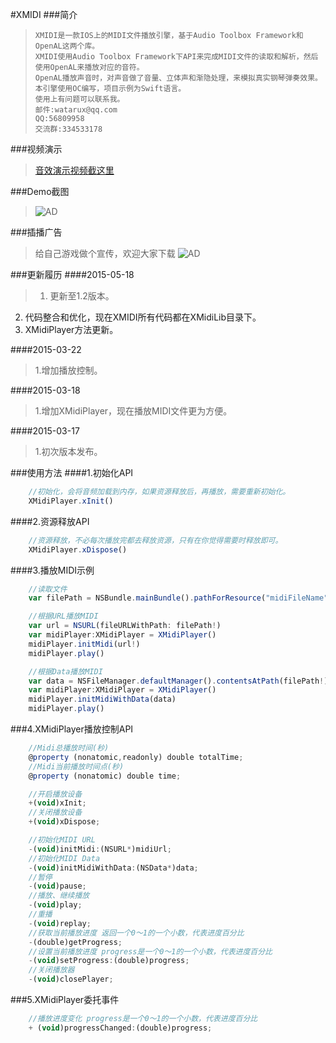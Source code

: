#XMIDI
###简介

>     XMIDI是一款IOS上的MIDI文件播放引擎，基于Audio Toolbox Framework和OpenAL这两个库。 	
>     XMIDI使用Audio Toolbox Framework下API来完成MIDI文件的读取和解析，然后使用OpenAL来播放对应的音符。
>     OpenAL播放声音时，对声音做了音量、立体声和渐隐处理，来模拟真实钢琴弹奏效果。
>     本引擎使用OC编写，项目示例为Swift语言。
>     使用上有问题可以联系我。
>     邮件:watarux@qq.com
>     QQ:56809958    
>     交流群:334533178

###视频演示
>[音效演示视频截这里](http://v.youku.com/v_show/id_XOTEzMTc0MTYw.html)

###Demo截图
>![AD](http://img1.ph.126.net/iXCESSxlr8pTC7d2V6OwnQ==/2773372945548026299.jpg)

###插播广告
>   给自己游戏做个宣传，欢迎大家下载
>![AD](http://img1.ph.126.net/imgkyxAM-XEboVfJ_aTYZA==/649081296312690109.jpg)

###更新履历
####2015-05-18
>1. 更新至1.2版本。
2. 代码整合和优化，现在XMIDI所有代码都在XMidiLib目录下。
3. XMidiPlayer方法更新。

####2015-03-22
>1.增加播放控制。

####2015-03-18
>1.增加XMidiPlayer，现在播放MIDI文件更为方便。

####2015-03-17
>1.初次版本发布。

###使用方法
####1.初始化API
```javascript
    //初始化，会将音频加载到内存，如果资源释放后，再播放，需要重新初始化。
    XMidiPlayer.xInit()
```

####2.资源释放API
```javascript
    //资源释放，不必每次播放完都去释放资源，只有在你觉得需要时释放即可。
    XMidiPlayer.xDispose()
```

####3.播放MIDI示例
```javascript
    //读取文件
    var filePath = NSBundle.mainBundle().pathForResource("midiFileName", ofType: "mid")

    //根据URL播放MIDI
    var url = NSURL(fileURLWithPath: filePath!)
    var midiPlayer:XMidiPlayer = XMidiPlayer()
    midiPlayer.initMidi(url!)
    midiPlayer.play()

    //根据Data播放MIDI
    var data = NSFileManager.defaultManager().contentsAtPath(filePath!)
    var midiPlayer:XMidiPlayer = XMidiPlayer()
    midiPlayer.initMidiWithData(data)
    midiPlayer.play()
```

###4.XMidiPlayer播放控制API
```javascript
    //Midi总播放时间(秒)
    @property (nonatomic,readonly) double totalTime;
    //Midi当前播放时间点(秒)
    @property (nonatomic) double time;

    //开启播放设备
    +(void)xInit;
    //关闭播放设备
    +(void)xDispose;

    //初始化MIDI URL
    -(void)initMidi:(NSURL*)midiUrl;
    //初始化MIDI Data
    -(void)initMidiWithData:(NSData*)data;
    //暂停
    -(void)pause;
    //播放、继续播放
    -(void)play;
    //重播
    -(void)replay;
    //获取当前播放进度 返回一个0～1的一个小数，代表进度百分比
    -(double)getProgress;
    //设置当前播放进度 progress是一个0～1的一个小数，代表进度百分比
    -(void)setProgress:(double)progress;
    //关闭播放器
    -(void)closePlayer;
```

###5.XMidiPlayer委托事件
```javascript
    //播放进度变化 progress是一个0～1的一个小数，代表进度百分比
    + (void)progressChanged:(double)progress;
```